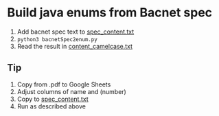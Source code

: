 # Build java enums from Bacnet spec

1. Add bacnet spec text to [spec_content.txt](spec_content.txt)
2. `python3 bacnetSpec2enum.py`
3. Read the result in [content_camelcase.txt](content_camelcase.txt)

## Tip

1. Copy from .pdf to Google Sheets
2. Adjust columns of name and (number)
3. Copy to [spec_content.txt](spec_content.txt)
4. Run as described above
